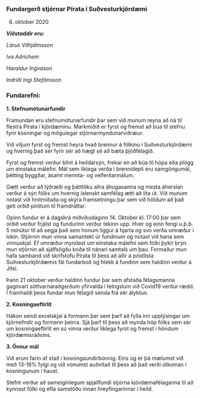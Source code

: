 

### Fundargerð stjórnar Pírata í Suðvesturkjördæmi

06. oktober 2020

***Viðstaddir eru:***

*Lárus Vilhjálmsson*

*Iva Adrichem*

*Haraldur Ingvason*

*Indriði Ingi Stefánsson*

### Fundarefni:

**1. Stefnumótunarfundir**

Framundan eru stefnumótunarfundir þar sem við munum reyna að ná til flestra Pírata í kjördæminu. Markmiðið er fyrst og fremst að búa til stefnu fyrir kosningar og mögulegar stjórnarmyndunarviðræur. 

Við viljum fyrst og fremst heyra hvað brennur á fólkinu í Suðvesturkjördæmi og hvernig það sér fyrir sér að hægt sé að bæta þjóðfélagið. 

Fyrst og fremst verður blínt á heildarsýn, frekar en að búa til hópa eða plögg um einstaka málefni.  Mál sem líklega verða í brennidepli eru samgöngumál, þétting byggðar, ásamt mennta- og velferðarmálum.

Gætt verður að lýðræði og þátttöku allra áhugasamra og mesta áherslan verður á sýn fólks um hvernig íslenskt samfélag ætti að líta út. Við munum notast við hnitmiðaða og skýra framsetningu þar sem við höldum að það geti orðið pírötum til framdráttar.

Opinn fundur er á dagskrá miðvikudaginn 14. Oktober kl. 17:00 þar sem orðið verður frjálst og fundurinn verður tekinn upp. Hver og einn fengi u.þ.b. 5 mínútur til að segja það sem honum liggur á hjarta og svo verða umræður í lokin. Stjórnin mun vinna samantekt úr fundinum og notast við hana sem vinnuskjal. Ef umræður myndast um einstaka málefni sem fólki þykir brýn mun stjórnin að sjálfsögðu boða til nánari samtals um þau. Formaður mun hafa samband við skrifstofu Pírata til þess  að allir á  póstlista Suðvesturkjördæmis fái fundarboð og hlekk á fundinn sem haldinn verður á Jitsi.

Þann 21 oktober verður haldinn fundur þar sem afstaða félagsmanna gagnvart sóttvarnaraðgerðum yfirvalda í telngslum við Covid19 verður rædd. Í framhaldi þess fundar mun félagið senda frá sér ályktun.
   

**2. Kosningaeftirlit**

Hákon sendi excelskjal á formann þar sem þarf að fylla inn upplýsingar um kjörnefndir og formenn þeirra. Sjá þarf til þess að mynda hóp fólks sem sér um kosningaeftirlit en sú vinna verður líklega fyrst og fremst í höndum kjördæmisráðsins. 

**3. Önnur mál**

Við erum farin af stað í kosningaundirbúnnig. Eins og er þá mælumst við með 13-16% fylgi og við vonumst auðvitað til þess að það verði útkoman í kosningunum í haust. 

Stefnt verður að sameiginlegum spjallfundi stjórna kjördæmafélaganna til að kynnast fólki og efla samstöðu innan hreyfingarinnar í heild.